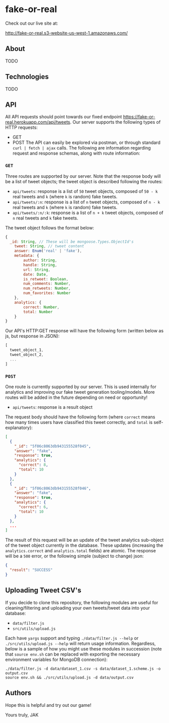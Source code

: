 # fake-or-real
Check out our live site at:

http://fake-or-real.s3-website-us-west-1.amazonaws.com/

## About
TODO

## Technologies
TODO

## API
All API requests should point towards our fixed endpoint https://fake-or-real.herokuapp.com/api/tweets. Our server supports the following types of HTTP requests:
 - GET
 - POST
The API can easily be explored via postman, or through standard `curl | fetch | ajax` calls. The following are information regarding request and response schemas, along with route information:

### `GET`
Three routes are supported by our server. Note that the response body will be a list of tweet objects; the tweet object is described following the routes:
 - `api/tweets`: response is a list of `50` tweet objects, composed of `50 - k` real tweets and `k` (where `k` is random) fake tweets.
 - `api/tweets/:n`: response is a list of `n` tweet objects, composed of `n - k` real tweets and `k` (where `k` is random) fake tweets.
 - `api/tweets/:n/:k`: response is a list of `n + k` tweet objects, composed of `n` real tweets and `k` fake tweets.

The tweet object follows the format below:
```js
{
  _id: String, // These will be mongoose.Types.ObjectId's
	tweet: String, // tweet content
	answer: Enum('real' | 'fake'),
	metadata: {
		author: String,
		handle: String,
		url: String,
		date: Date,
		is_retweet: Boolean,
		num_comments: Number,
		num_retweets: Number,
		num_favorites: Number		
	},
	analytics: {
		correct: Number,
		total: Number
	}
}
```

Our API's HTTP:GET response will have the following form (written below as js, but response in JSON):
```js
[
  tweet_object_1,
  tweet_object_2,
  ...
]
```

### `POST`
One route is currently supported by our server. This is used internally for analytics and improving our fake tweet generation tooling/models. More routes will be added in the future depending on need or opportunity!
 - `api/tweets`: response is a result object

The request body should have the following form (where `correct` means how many times users have classified this tweet correctly, and `total` is self-explanatory):
```JSON
[
  {
    "_id": "5f06c8063db943155528f045",
    "answer": "fake",
    "response": true,
    "analytics": {
      "correct": 8,
      "total": 10
    }
  },
  {
    "_id": "5f06c8063db943155528f046",
    "answer": "fake",
    "response": true,
    "analytics": {
      "correct": 6,
      "total": 10
    }
  },
  ...
]
```

The result of this request will be an update of the tweet analytics sub-object of the tweet object currently in the database. These updates (increasing the `analytics.correct` and `analytics.total` fields) are atomic. The response will be a `500` error, or the following simple (subject to change) json:

```JSON
{
  "result": "SUCCESS"
}
```

## Uploading Tweet CSV's
If you decide to clone this repository, the following modules are useful for cleaning/filtering and uploading your own tweets/tweet data into your database:
 - `data/filter.js`
 - `src/utils/upload.js`

Each have `yargs` support and typing `./data/filter.js --help` or `./src/utils/upload.js --help` will return usage information. Regardless, below is a sample of how you might use these modules in succession (note that `source env.sh` can be replaced with exporting the necessary environment variables for MongoDB connection):
```shell
./data/filter.js -d data/dataset_1.csv -s data/dataset_1.scheme.js -o output.csv
source env.sh && ./src/utils/upload.js -d data/output.csv
```

## Authors
Hope this is helpful and try out our game!

Yours truly,
  JAK
